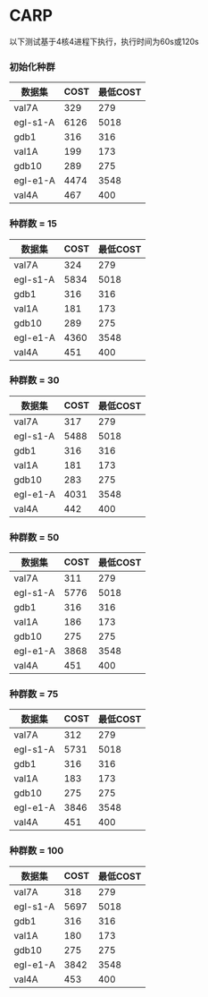 # CARP
以下测试基于4核4进程下执行，执行时间为60s或120s

### 初始化种群

| 数据集   | COST | 最低COST |
| -------- | ---- | -------- |
| val7A    | 329  | 279      |
| egl-s1-A | 6126 | 5018     |
| gdb1     | 316  | 316      |
| val1A    | 199  | 173      |
| gdb10    | 289  | 275      |
| egl-e1-A | 4474 | 3548     |
| val4A    | 467  | 400      |

### 种群数 = 15

| 数据集   | COST | 最低COST |
| -------- | ---- | -------- |
| val7A    | 324  | 279      |
| egl-s1-A | 5834 | 5018     |
| gdb1     | 316  | 316      |
| val1A    | 181  | 173      |
| gdb10    | 289  | 275      |
| egl-e1-A | 4360 | 3548     |
| val4A    | 451  | 400      |

### 种群数 = 30

| 数据集   | COST | 最低COST |
| -------- | ---- | -------- |
| val7A    | 317  | 279      |
| egl-s1-A | 5488 | 5018     |
| gdb1     | 316  | 316      |
| val1A    | 181  | 173      |
| gdb10    | 283  | 275      |
| egl-e1-A | 4031 | 3548     |
| val4A    | 442  | 400      |

### 种群数 = 50

| 数据集   | COST | 最低COST |
| -------- | ---- | -------- |
| val7A    | 311  | 279      |
| egl-s1-A | 5776 | 5018     |
| gdb1     | 316  | 316      |
| val1A    | 186  | 173      |
| gdb10    | 275  | 275      |
| egl-e1-A | 3868 | 3548     |
| val4A    | 451  | 400      |

### 种群数 = 75

| 数据集   | COST | 最低COST |
| -------- | ---- | -------- |
| val7A    | 312  | 279      |
| egl-s1-A | 5731 | 5018     |
| gdb1     | 316  | 316      |
| val1A    | 183  | 173      |
| gdb10    | 275  | 275      |
| egl-e1-A | 3846 | 3548     |
| val4A    | 451  | 400      |



### 种群数 = 100

| 数据集   | COST | 最低COST |
| -------- | ---- | -------- |
| val7A    | 318  | 279      |
| egl-s1-A | 5697 | 5018     |
| gdb1     | 316  | 316      |
| val1A    | 180  | 173      |
| gdb10    | 275  | 275      |
| egl-e1-A | 3842 | 3548     |
| val4A    | 453  | 400      |



